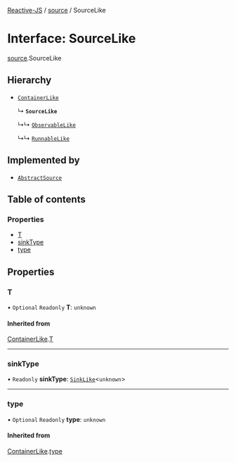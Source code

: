 [Reactive-JS](../README.md) / [source](../modules/source.md) / SourceLike

# Interface: SourceLike

[source](../modules/source.md).SourceLike

## Hierarchy

- [`ContainerLike`](container.ContainerLike.md)

  ↳ **`SourceLike`**

  ↳↳ [`ObservableLike`](observable.ObservableLike.md)

  ↳↳ [`RunnableLike`](runnable.RunnableLike.md)

## Implemented by

- [`AbstractSource`](../classes/source.AbstractSource.md)

## Table of contents

### Properties

- [T](source.SourceLike.md#t)
- [sinkType](source.SourceLike.md#sinktype)
- [type](source.SourceLike.md#type)

## Properties

### T

• `Optional` `Readonly` **T**: `unknown`

#### Inherited from

[ContainerLike](container.ContainerLike.md).[T](container.ContainerLike.md#t)

___

### sinkType

• `Readonly` **sinkType**: [`SinkLike`](source.SinkLike.md)<`unknown`\>

___

### type

• `Optional` `Readonly` **type**: `unknown`

#### Inherited from

[ContainerLike](container.ContainerLike.md).[type](container.ContainerLike.md#type)

